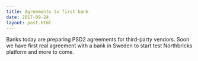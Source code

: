 ```yaml
---
title: Agreements to first bank
date: 2017-09-24
layout: post.html
---
```


Banks today are preparing PSD2 agreements for third-party vendors. Soon we have first real agreement with a bank in Sweden to start test Northbricks platform and more to come. 

